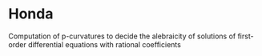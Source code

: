 # Honda
Computation of p-curvatures to decide the alebraicity of solutions of first-order differential equations with rational coefficients
